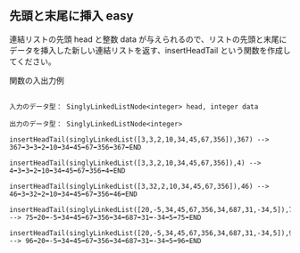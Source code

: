 ## 先頭と末尾に挿入 easy
連結リストの先頭 head と整数 data が与えられるので、リストの先頭と末尾にデータを挿入した新しい連結リストを返す、insertHeadTail という関数を作成してください。


関数の入出力例
```

入力のデータ型： SinglyLinkedListNode<integer> head, integer data

出力のデータ型： SinglyLinkedListNode<integer>

insertHeadTail(singlyLinkedList([3,3,2,10,34,45,67,356]),367) --> 367➡3➡3➡2➡10➡34➡45➡67➡356➡367➡END

insertHeadTail(singlyLinkedList([3,3,2,10,34,45,67,356]),4) --> 4➡3➡3➡2➡10➡34➡45➡67➡356➡4➡END

insertHeadTail(singlyLinkedList([3,32,2,10,34,45,67,356]),46) --> 46➡3➡32➡2➡10➡34➡45➡67➡356➡46➡END

insertHeadTail(singlyLinkedList([20,-5,34,45,67,356,34,687,31,-34,5]),75) --> 75➡20➡-5➡34➡45➡67➡356➡34➡687➡31➡-34➡5➡75➡END

insertHeadTail(singlyLinkedList([20,-5,34,45,67,356,34,687,31,-34,5]),96) --> 96➡20➡-5➡34➡45➡67➡356➡34➡687➡31➡-34➡5➡96➡END
```
